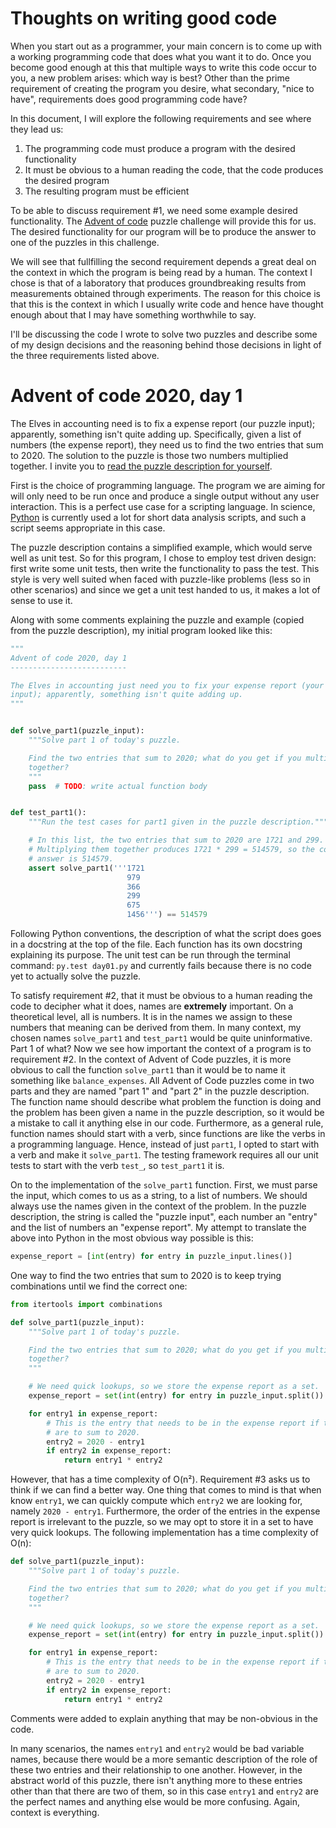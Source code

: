 # Thoughts on writing good code

When you start out as a programmer, your main concern is to come up with a working programming code that does what you want it to do.
Once you become good enough at this that multiple ways to write this code occur to you, a new problem arises: which way is best?
Other than the prime requirement of creating the program you desire, what secondary, "nice to have", requirements does good programming code have?

In this document, I will explore the following requirements and see where they lead us:

 1. The programming code must produce a program with the desired functionality
 2. It must be obvious to a human reading the code, that the code produces the desired program
 3. The resulting program must be efficient
 
To be able to discuss requirement #1, we need some example desired functionality.
The [Advent of code](https://adventofcode.com) puzzle challenge will provide this for us.
The desired functionality for our program will be to produce the answer to one of the puzzles in this challenge.

We will see that fullfilling the second requirement depends a great deal on the context in which the program is being read by a human.
The context I chose is that of a laboratory that produces groundbreaking results from measurements obtained through experiments.
The reason for this choice is that this is the context in which I usually write code and hence have thought enough about that I may have something worthwhile to say.

I'll be discussing the code I wrote to solve two puzzles and describe some of my design decisions and the reasoning behind those decisions in light of the three requirements listed above.

# Advent of code 2020, day 1

The Elves in accounting need is to fix a expense report (our puzzle input); apparently, something isn't quite adding up.
Specifically, given a list of numbers (the expense report), they need us to find the two entries that sum to 2020.
The solution to the puzzle is those two numbers multiplied together.
I invite you to [read the puzzle description for yourself](https://adventofcode.com/2020/day/1).

First is the choice of programming language.
The program we are aiming for will only need to be run once and produce a single output without any user interaction.
This is a perfect use case for a scripting language.
In science, [Python](https://python.org) is currently used a lot for short data analysis scripts, and such a script seems appropriate in this case.

The puzzle description contains a simplified example, which would serve well as unit test.
So for this program, I chose to employ test driven design: first write some unit tests, then write the functionality to pass the test.
This style is very well suited when faced with puzzle-like problems (less so in other scenarios) and since we get a unit test handed to us, it makes a lot of sense to use it.

Along with some comments explaining the puzzle and example (copied from the puzzle description), my initial program looked like this:

```python
"""
Advent of code 2020, day 1
--------------------------

The Elves in accounting just need you to fix your expense report (your puzzle
input); apparently, something isn't quite adding up.
"""


def solve_part1(puzzle_input):
    """Solve part 1 of today's puzzle.

    Find the two entries that sum to 2020; what do you get if you multiply them
    together?
    """
    pass  # TODO: write actual function body


def test_part1():
    """Run the test cases for part1 given in the puzzle description."""

    # In this list, the two entries that sum to 2020 are 1721 and 299.
    # Multiplying them together produces 1721 * 299 = 514579, so the correct
    # answer is 514579.
    assert solve_part1('''1721
                          979
                          366
                          299
                          675
                          1456''') == 514579
```

Following Python conventions, the description of what the script does goes in a docstring at the top of the file.
Each function has its own docstring explaining its purpose.
The unit test can be run through the terminal command: `py.test day01.py` and currently fails because there is no code yet to actually solve the puzzle.

To satisfy requirement #2, that it must be obvious to a human reading the code to decipher what it does, names are **extremely** important.
On a theoretical level, all is numbers.
It is in the names we assign to these numbers that meaning can be derived from them.
In many context, my chosen names `solve_part1` and `test_part1` would be quite uninformative.
Part 1 of what?
Now we see how important the context of a program is to requirement #2.
In the context of Advent of Code puzzles, it is more obvious to call the function `solve_part1` than it would be to name it something like `balance_expenses`.
All Advent of Code puzzles come in two parts and they are named "part 1" and "part 2" in the puzzle description.
The function name should describe what problem the function is doing and the problem has been given a name in the puzzle description, so it would be a mistake to call it anything else in our code.
Furthermore, as a general rule, function names should start with a verb, since functions are like the verbs in a programming language.
Hence, instead of just `part1`, I opted to start with a verb and make it `solve_part1`.
The testing framework requires all our unit tests to start with the verb `test_`, so `test_part1` it is.

On to the implementation of the `solve_part1` function.
First, we must parse the input, which comes to us as a string, to a list of numbers.
We should always use the names given in the context of the problem.
In the puzzle description, the string is called the "puzzle input", each number an "entry" and the list of numbers an "expense report".
My attempt to translate the above into Python in the most obvious way possible is this:
```python
expense_report = [int(entry) for entry in puzzle_input.lines()]
```

One way to find the two entries that sum to 2020 is to keep trying combinations until we find the correct one:

```python
from itertools import combinations

def solve_part1(puzzle_input):
    """Solve part 1 of today's puzzle.

    Find the two entries that sum to 2020; what do you get if you multiply them
    together?
    """

    # We need quick lookups, so we store the expense report as a set.
    expense_report = set(int(entry) for entry in puzzle_input.split())

    for entry1 in expense_report:
        # This is the entry that needs to be in the expense report if the two
        # are to sum to 2020.
        entry2 = 2020 - entry1
        if entry2 in expense_report:
            return entry1 * entry2

```

However, that has a time complexity of O(n²).
Requirement #3 asks us to think if we can find a better way.
One thing that comes to mind is that when know `entry1`, we can quickly compute which `entry2` we are looking for, namely `2020 - entry1`.
Furthermore, the order of the entries in the expense report is irrelevant to the puzzle, so we may opt to store it in a set to have very quick lookups.
The following implementation has a time complexity of O(n):

```python
def solve_part1(puzzle_input):
    """Solve part 1 of today's puzzle.

    Find the two entries that sum to 2020; what do you get if you multiply them
    together?
    """

    # We need quick lookups, so we store the expense report as a set.
    expense_report = set(int(entry) for entry in puzzle_input.split())

    for entry1 in expense_report:
        # This is the entry that needs to be in the expense report if the two
        # are to sum to 2020.
        entry2 = 2020 - entry1
        if entry2 in expense_report:
            return entry1 * entry2
```

Comments were added to explain anything that may be non-obvious in the code.

In many scenarios, the names `entry1` and `entry2` would be bad variable names, because there would be a more semantic description of the role of these two entries and their relationship to one another.
However, in the abstract world of this puzzle, there isn't anything more to these entries other than that there are two of them, so in this case `entry1` and `entry2` are the perfect names and anything else would be more confusing.
Again, context is everything.

